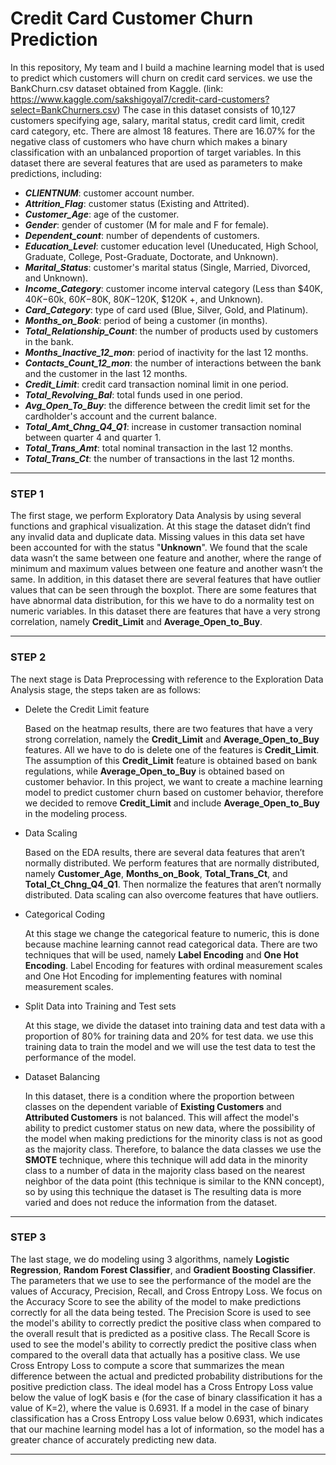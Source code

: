 # Credit Card Customer Churn Prediction
In this repository, My team and I build a machine learning model that is used to predict which customers will churn on credit card services. we use the BankChurn.csv dataset obtained from Kaggle.
(link: https://www.kaggle.com/sakshigoyal7/credit-card-customers?select=BankChurners.csv) 
  The case in this dataset consists of 10,127 customers specifying age, salary, marital status, credit card limit, credit card category, etc. There are almost 18 features. There are 16.07% for the negative class of customers who have churn which makes a binary classification with an unbalanced proportion of target variables. In this dataset there are several features that are used as parameters to make predictions, including:
*	***CLIENTNUM***: customer account number.
*	***Attrition_Flag***: customer status (Existing and Attrited).
*	***Customer_Age***: age of the customer.
*	***Gender***: gender of customer (M for male and F for female).
*	***Dependent_count***: number of dependents of customers.
*	***Education_Level***: customer education level (Uneducated, High School, Graduate, College, Post-Graduate, Doctorate, and Unknown).
*	***Marital_Status***: customer's marital status (Single, Married, Divorced, and Unknown).
*	***Income_Category***: customer income interval category (Less than $40K, $40K-$60k, $60K-$80K, $80K-$120K, $120K +, and Unknown).
*	***Card_Category***: type of card used (Blue, Silver, Gold, and Platinum).
*	***Months_on_Book***: period of being a customer (in months).
*	***Total_Relationship_Count***: the number of products used by customers in the bank.
*	***Months_Inactive_12_mon***: period of inactivity for the last 12 months.
*	***Contacts_Count_12_mon***: the number of interactions between the bank and the customer in the last 12 months.
*	***Credit_Limit***: credit card transaction nominal limit in one period.
*	***Total_Revolving_Bal***: total funds used in one period.
*	***Avg_Open_To_Buy***: the difference between the credit limit set for the cardholder's account and the current balance.
*	***Total_Amt_Chng_Q4_Q1***: increase in customer transaction nominal between quarter 4 and quarter 1.
*	***Total_Trans_Amt***: total nominal transaction in the last 12 months.
*	***Total_Trans_Ct***: the number of transactions in the last 12 months.
***

### STEP 1
The first stage, we perform Exploratory Data Analysis by using several functions and graphical visualization. At this stage the dataset didn’t find any invalid data and duplicate data. Missing values in this data set have been accounted for with the status "**Unknown**". We found that the scale data wasn’t the same between one feature and another, where the range of minimum and maximum values between one feature and another wasn’t the same. In addition, in this dataset there are several features that have outlier values that can be seen through the boxplot. There are some features that have abnormal data distribution, for this we have to do a normality test on numeric variables. In this dataset there are features that have a very strong correlation, namely **Credit_Limit** and **Average_Open_to_Buy**.
***

### STEP 2
The next stage is Data Preprocessing with reference to the Exploration Data Analysis stage, the steps taken are as follows:

* Delete the Credit Limit feature
  
  Based on the heatmap results, there are two features that have a very strong correlation, namely the **Credit_Limit** and **Average_Open_to_Buy** features. All we have to do is delete one of the features is **Credit_Limit**. The assumption of this **Credit_Limit** feature is obtained based on bank regulations, while **Average_Open_to_Buy** is obtained based on customer behavior. In this project, we want to create a machine learning model to predict customer churn based on customer behavior, therefore we decided to remove **Credit_Limit** and include **Average_Open_to_Buy** in the modeling process.

* Data Scaling
  
  Based on the EDA results, there are several data features that aren’t normally distributed. We perform features that are normally distributed, namely **Customer_Age**, **Months_on_Book**, **Total_Trans_Ct**, and **Total_Ct_Chng_Q4_Q1**. Then normalize the features that aren’t normally distributed. Data scaling can also overcome features that have outliers.

* Categorical Coding
  
  At this stage we change the categorical feature to numeric, this is done because machine learning cannot read categorical data. There are two techniques that will be used, namely **Label Encoding** and **One Hot Encoding**. Label Encoding for features with ordinal measurement scales and One Hot Encoding for implementing features with nominal measurement scales.

* Split Data into Training and Test sets
  
  At this stage, we divide the dataset into training data and test data with a proportion of 80% for training data and 20% for test data. we use this training data to train the model and we will use the test data to test the performance of the model.

* Dataset Balancing
  
  In this dataset, there is a condition where the proportion between classes on the dependent variable of **Existing Customers** and **Attributed Customers** is not balanced. This will affect the model's ability to predict customer status on new data, where the possibility of the model when making predictions for the minority class is not as good as the majority class. Therefore, to balance the data classes we use the **SMOTE** technique, where this technique will add data in the minority class to a number of data in the majority class based on the nearest neighbor of the data point (this technique is similar to the KNN concept), so by using this technique the dataset is The resulting data is more varied and does not reduce the information from the dataset.
***

### STEP 3
The last stage, we do modeling using 3 algorithms, namely **Logistic Regression**, **Random Forest Classifier**, and **Gradient Boosting Classifier**. The parameters that we use to see the performance of the model are the values of Accuracy, Precision, Recall, and Cross Entropy Loss. We focus on the Accuracy Score to see the ability of the model to make predictions correctly for all the data being tested. The Precision Score is used to see the model's ability to correctly predict the positive class when compared to the overall result that is predicted as a positive class. The Recall Score is used to see the model's ability to correctly predict the positive class when compared to the overall data that actually has a positive class. We use Cross Entropy Loss to compute a score that summarizes the mean difference between the actual and predicted probability distributions for the positive prediction class. The ideal model has a Cross Entropy Loss value below the value of logK basis e (for the case of binary classification it has a value of K=2), where the value is 0.6931. If a model in the case of binary classification has a Cross Entropy Loss value below 0.6931, which indicates that our machine learning model has a lot of information, so the model has a greater chance of accurately predicting new data.
***

